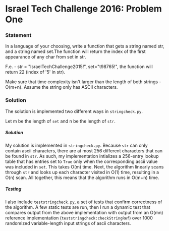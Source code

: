 # Israel Tech Challenge 2016: Problem One

### Statement
In a language of your choosing, write a function that gets a string named str, and a string named set.The function will return the index of the first appearance of any char from set in str.

F.e. - str = "IsraelTechChallenge2015!", set="t98765!", the function will return 22 (index of '5' in str).

Make sure that time complexity isn't larger than the length of both strings - O(m+n). Assume the string only has ASCII characters.

### Solution
The solution is implemented two different ways in `stringcheck.py`.

Let m be the length of `set` and n be the length of `str`.


##### Solution

My solution is implemented in `stringcheck.py`. Because `str` can only contain ascii characters, there are at most 256 different characters that can be found in `str`. As such, my implementation intializes a 256-entry lookup table that has entries set to `True` only when the corresponding ascii value was included in `set`. This takes O(m) time. Next, the algorithm linearly scans through `str` and looks up each character visited in O(1) time, resulting in a O(n) scan. All together, this means that the algorithm runs in O(m+n) time.


##### Testing

I also include `teststringcheck.py`, a set of tests that confirm correctness of the algorithm. A few static tests are run, then I run a dynamic test that compares output from the above implementation with output from an O(mn) reference implementation (`teststringcheck:checkStringRef`) over 1000 randomized variable-length input strings of ascii characters.